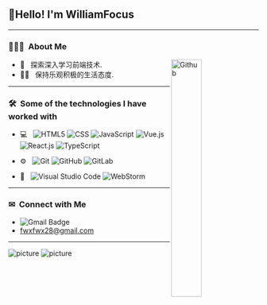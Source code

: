 <h2> 👋Hello!  I'm WilliamFocus</h2>

---

<h3> 👨🏻‍💻 &nbsp;About Me </h3>

<!-- <img width="35%" align="right" alt="Github" src="https://gitee.com/WilliamFocus/my-picbed/raw/master/img/github-blog/coding.gif" /> -->
<img width="35%" align="right" alt="Github" src="https://www.williamfocus.cn/my-picbed/github-blog/coding.gif" />

-  🌱 &nbsp; 探索深入学习前端技术.
-  🏃‍♂️ &nbsp; 保持乐观积极的生活态度.

---

<h3> 🛠 &nbsp;Some of the technologies I have worked with</h3>

- 💻 &nbsp;
  ![HTML5](https://img.shields.io/badge/%20-HTML-%23333?style=flat&logo=HTML5)
  ![CSS](https://img.shields.io/badge/%20-CSS-%23333?style=flat&logo=CSS3)
  ![JavaScript](https://img.shields.io/badge/%20-JavaScript-%23333?style=flat&logo=JavaScript)
  ![Vue.js](https://img.shields.io/badge/%20-Vuejs-%23333?style=flat&logo=vue.js)
  ![React.js](https://img.shields.io/badge/%20-React-%23333?style=flat&logo=React)
  ![TypeScript](https://img.shields.io/badge/%20-TypeScript-%23333?style=flat&logo=TypeScript)

- ⚙️ &nbsp;
  ![Git](https://img.shields.io/badge/%20-Git-%23333?style=flat&logo=Git)
  ![GitHub](https://img.shields.io/badge/%20-GitHub-%23333?style=flat&logo=GitHub)
  ![GitLab](https://img.shields.io/badge/%20-GitLab-%23fc971e?style=flat&logo=GitLab)

- 🔧 &nbsp;
  ![Visual Studio Code](https://img.shields.io/badge/%20-VisualStudioCode-%23333?style=flat&logo=VisualStudioCode)
  ![WebStorm](https://img.shields.io/badge/%20-WebStorm-%23333?style=flat&logo=WebStorm)

---

<h3> ✉ &nbsp;Connect with Me </h3>

- ![Gmail Badge](https://img.shields.io/badge/%20-Gmail-%23333?style=flat&logo=Gmail)
- <a href="https://mail.google.com/mail">fwxfwx28@gmail.com</a>

<!-- <img align="left" src="https://github-readme-stats.vercel.app/api?username=WilliamFocus&show_icons=true&theme=react" /> -->


---

![picture](https://gitee.com/WilliamFocus/my-picbed/raw/master/img/github-blog/run.gif)
![picture](https://www.williamfocus.cn/my-picbed/github-blog/run.gif)
